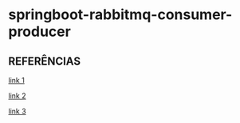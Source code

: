 # springboot-rabbitmq-consumer-producer

## REFERÊNCIAS
[link 1](https://www.baeldung.com/spring-boot-change-port)

[link 2](https://github.com/eugenp/tutorials/tree/master/spring-amqp-simple)

[link 3](https://spring.io/guides/gs/messaging-rabbitmq/)
